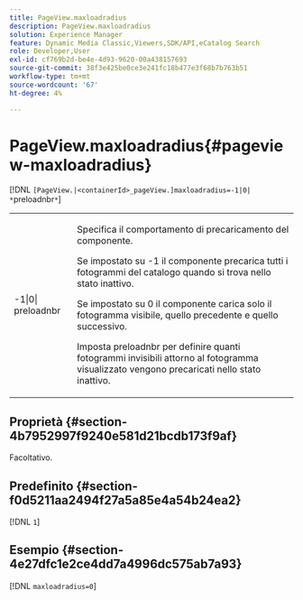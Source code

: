 ```yaml
---
title: PageView.maxloadradius
description: PageView.maxloadradius
solution: Experience Manager
feature: Dynamic Media Classic,Viewers,SDK/API,eCatalog Search
role: Developer,User
exl-id: cf769b2d-be4e-4d93-9620-00a438157693
source-git-commit: 38f3e425be0ce3e241fc18b477e3f68b7b763b51
workflow-type: tm+mt
source-wordcount: '67'
ht-degree: 4%

---
```


# PageView.maxloadradius{#pageview-maxloadradius}

[!DNL `[PageView.|<containerId>_pageView.]maxloadradius=-1|0| *`preloadnbr`*`]

<table id="table_985ADD6C9BD04C629A84C9C625CCCFEB"> 
 <tbody> 
  <tr> 
   <td colname="col1"> <p><span class="codeph">-1|0|<span class="varname"> preloadnbr</span></span> </p> </td> 
   <td colname="col2"> <p>Specifica il comportamento di precaricamento del componente. </p> <p>Se impostato su <span class="codeph"> -1</span> il componente precarica tutti i fotogrammi del catalogo quando si trova nello stato inattivo. </p> <p> Se impostato su <span class="codeph"> 0</span> il componente carica solo il fotogramma visibile, quello precedente e quello successivo. </p> <p>Imposta <span class="codeph"><span class="varname"> preloadnbr</span></span> per definire quanti fotogrammi invisibili attorno al fotogramma visualizzato vengono precaricati nello stato inattivo. </p> </td> 
  </tr> 
 </tbody> 
</table>

## Proprietà {#section-4b7952997f9240e581d21bcdb173f9af}

Facoltativo.

## Predefinito {#section-f0d5211aa2494f27a5a85e4a54b24ea2}

[!DNL `1`]

## Esempio {#section-4e27dfc1e2ce4dd7a4996dc575ab7a93}

[!DNL `maxloadradius=0`]
